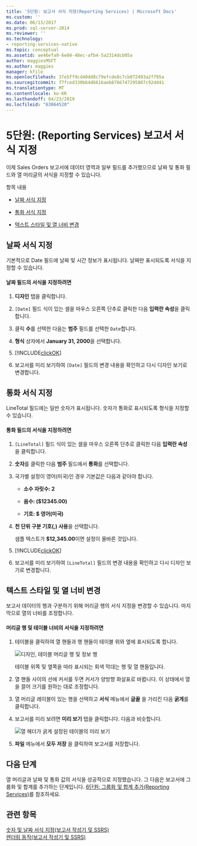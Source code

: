 ```yaml
---
title: '5단원: 보고서 서식 지정(Reporting Services) | Microsoft Docs'
ms.custom: ''
ms.date: 06/13/2017
ms.prod: sql-server-2014
ms.reviewer: ''
ms.technology:
- reporting-services-native
ms.topic: conceptual
ms.assetid: ae46efa9-6e04-48ec-afb4-5a2314dcb05a
author: maggiesMSFT
ms.author: maggies
manager: kfile
ms.openlocfilehash: 37e5ff9cd40dd8c79efcde8c7cb072493a2ff95a
ms.sourcegitcommit: f7fced330b64d6616aeb8766747295807c92dd41
ms.translationtype: MT
ms.contentlocale: ko-KR
ms.lasthandoff: 04/23/2019
ms.locfileid: "63064520"
---
```

# <a name="lesson-5-formatting-a-report-reporting-services"></a>5단원: (Reporting Services) 보고서 서식 지정
  이제 Sales Orders 보고서에 데이터 영역과 일부 필드를 추가했으므로 날짜 및 통화 필드와 열 머리글의 서식을 지정할 수 있습니다.  
  
 항목 내용  
  
-   [날짜 서식 지정](#bkmk_format_date)  
  
-   [통화 서식 지정](#bkmk_format_currency)  
  
-   [텍스트 스타일 및 열 너비 변경](#bkmk_change_textstyle)  
  
##  <a name="bkmk_format_date"></a> 날짜 서식 지정  
 기본적으로 Date 필드에 날짜 및 시간 정보가 표시됩니다. 날짜만 표시되도록 서식을 지정할 수 있습니다.  
  
#### <a name="to-format-a-date-field"></a>날짜 필드의 서식을 지정하려면  
  
1.  **디자인** 탭을 클릭합니다.  
  
2.  `[Date]` 필드 식이 있는 셀을 마우스 오른쪽 단추로 클릭한 다음 **입력란 속성**을 클릭합니다.  
  
3.  클릭 **수**를 선택한 다음는 **범주** 필드를 선택한 `Date`합니다.  
  
4.  **형식** 상자에서 **January 31, 2000**을 선택합니다.  
  
5.  [!INCLUDE[clickOK](../includes/clickok-md.md)]  
  
6.  보고서를 미리 보기하여 `[Date]` 필드의 변경 내용을 확인하고 다시 디자인 보기로 변경합니다.  
  
##  <a name="bkmk_format_currency"></a> 통화 서식 지정  
 LineTotal 필드에는 일반 숫자가 표시됩니다. 숫자가 통화로 표시되도록 형식을 지정할 수 있습니다.  
  
#### <a name="to-format-a-currency-field"></a>통화 필드의 서식을 지정하려면  
  
1.  `[LineTotal]` 필드 식이 있는 셀을 마우스 오른쪽 단추로 클릭한 다음 **입력란 속성**을 클릭합니다.  
  
2.  **숫자**를 클릭한 다음 **범주** 필드에서 **통화**를 선택합니다.  
  
3.  국가별 설정이 영어(미국)인 경우 기본값은 다음과 같아야 합니다.  
  
    -   **소수 자릿수: 2**  
  
    -   **음수: ($12345.00)**  
  
    -   **기호: $ 영어(미국)**  
  
4.  **천 단위 구분 기호(,) 사용**을 선택합니다.  
  
     샘플 텍스트가 **$12,345.00**이면 설정이 올바른 것입니다.  
  
5.  [!INCLUDE[clickOK](../includes/clickok-md.md)]  
  
6.  보고서를 미리 보기하여 `[LineTotal]` 필드의 변경 내용을 확인하고 다시 디자인 보기로 변경합니다.  
  
##  <a name="bkmk_change_textstyle"></a> 텍스트 스타일 및 열 너비 변경  
 보고서 데이터의 행과 구분하기 위해 머리글 행의 서식 지정을 변경할 수 있습니다. 마지막으로 열의 너비를 조정합니다.  
  
#### <a name="to-format-header-rows-and-table-columns"></a>머리글 행 및 테이블 너비의 서식을 지정하려면  
  
1.  테이블을 클릭하여 열 핸들과 행 핸들이 테이블 위와 옆에 표시되도록 합니다.  
  
     ![디자인, 테이블 머리글 행 및 정보 행](../../2014/tutorials/media/rs-basictabledetailsdesign.gif "디자인, 테이블의 머리글 행 및 정보 행")  
  
     테이블 위쪽 및 옆쪽을 따라 표시되는 회색 막대는 행 및 열 핸들입니다.  
  
2.  열 핸들 사이의 선에 커서를 두면 커서가 양방향 화살표로 바뀝니다. 이 상태에서 열을 끌어 크기를 원하는 대로 조정합니다.  
  
3.  열 머리글 레이블이 있는 행을 선택하고 **서식** 메뉴에서 **글꼴** 을 가리킨 다음 **굵게**를 클릭합니다.  
  
4.  보고서를 미리 보려면 **미리 보기** 탭을 클릭합니다. 다음과 비슷합니다.  
  
     ![열 헤더가 굵게 설정된 테이블의 미리 보기](../../2014/tutorials/media/rs-basictabledetailsformattedpreview.gif "열 헤더가 굵게 설정된 테이블의 미리 보기")  
  
5.  **파일** 메뉴에서 **모두 저장** 을 클릭하여 보고서를 저장합니다.  
  
## <a name="next-steps"></a>다음 단계  
 열 머리글과 날짜 및 통화 값의 서식을 성공적으로 지정했습니다. 그 다음은 보고서에 그룹화 및 합계를 추가하는 단계입니다. [6단원: 그룹화 및 합계 추가&#40;Reporting Services&#41;](../reporting-services/lesson-6-adding-grouping-and-totals-reporting-services.md)를 참조하세요.  
  
## <a name="see-also"></a>관련 항목  
 [숫자 및 날짜 서식 지정&#40;보고서 작성기 및 SSRS&#41;](report-design/formatting-numbers-and-dates-report-builder-and-ssrs.md)   
 [렌더링 동작&#40;보고서 작성기 및 SSRS&#41;](report-design/rendering-behaviors-report-builder-and-ssrs.md)  
  
  
